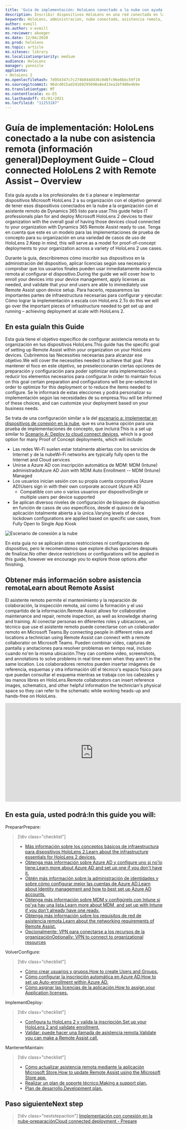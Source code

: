 ```yaml
---
title: 'Guía de implementación: HoloLens conectado a la nube con ayuda remota: información general'
description: Inscribir dispositivos HoloLens en una red conectada en la nube
keywords: HoloLens, administración, nube conectada, asistencia remota, AAD, Azure AD, MDM, administración de dispositivos móviles
author: evmill
ms.author: v-evmill
ms.reviewer: aboeger
ms.date: 12/04/2020
ms.prod: hololens
ms.topic: article
ms.sitesec: library
ms.localizationpriority: medium
audience: HoloLens
manager: yannisle
appliesto:
- HoloLens 2
ms.openlocfilehash: 7d954347c7c274b844d436c0d6fc96e8bbc59f10
ms.sourcegitcommit: 96dcd015ad24169295690a8ed13ea1bf480e4b9e
ms.translationtype: MT
ms.contentlocale: es-ES
ms.lasthandoff: 01/01/2021
ms.locfileid: "11253187"
---
```

# <span data-ttu-id="7a29b-104">Guía de implementación: HoloLens conectado a la nube con asistencia remota (información general)</span><span class="sxs-lookup"><span data-stu-id="7a29b-104">Deployment Guide – Cloud connected HoloLens 2 with Remote Assist – Overview</span></span>

<span data-ttu-id="7a29b-105">Esta guía ayuda a los profesionales de ti a planear e implementar dispositivos Microsoft HoloLens 2 a su organización con el objetivo general de tener esos dispositivos conectados en la nube a la organización con el asistente remoto de Dynamics 365 listo para usar.</span><span class="sxs-lookup"><span data-stu-id="7a29b-105">This guide helps IT professionals plan for and deploy Microsoft HoloLens 2 devices to their organization with the overall goal of having those devices cloud connected to your organization with Dynamics 365 Remote Assist ready to use.</span></span> <span data-ttu-id="7a29b-106">Tenga en cuenta que este es un modelo para las implementaciones de prueba de concepto para su organización en una variedad de casos de uso de HoloLens 2.</span><span class="sxs-lookup"><span data-stu-id="7a29b-106">Keep in mind, this will serve as a model for proof-of-concept deployments to your organization across a variety of HoloLens 2 use cases.</span></span>

<span data-ttu-id="7a29b-107">Durante la guía, describiremos cómo inscribir sus dispositivos en la administración del dispositivo, aplicar licencias según sea necesario y comprobar que los usuarios finales pueden usar inmediatamente asistencia remota al configurar el dispositivo.</span><span class="sxs-lookup"><span data-stu-id="7a29b-107">During the guide we will cover how to enroll your devices into your device management, apply licenses as needed, and validate that your end users are able to immediately use Remote Assist upon device setup.</span></span> <span data-ttu-id="7a29b-108">Para hacerlo, repasaremos las importantes partes de infraestructura necesarias para configurar y ejecutar: Cómo lograr la implementación a escala con HoloLens 2.</span><span class="sxs-lookup"><span data-stu-id="7a29b-108">To do this we will go over the important pieces of infrastructure needed to get set up and running – achieving deployment at scale with HoloLens 2.</span></span>

## <span data-ttu-id="7a29b-109">En esta guía</span><span class="sxs-lookup"><span data-stu-id="7a29b-109">In this Guide</span></span>

<span data-ttu-id="7a29b-110">Esta guía tiene el objetivo específico de configurar asistencia remota en tu organización en tus dispositivos HoloLens.</span><span class="sxs-lookup"><span data-stu-id="7a29b-110">This guide has the specific goal of setting up Remote Assist within your organization on your HoloLens devices.</span></span> <span data-ttu-id="7a29b-111">Cubriremos las Necessities necesarias para alcanzar ese objetivo.</span><span class="sxs-lookup"><span data-stu-id="7a29b-111">We will cover the necessities needed to achieve that goal.</span></span> <span data-ttu-id="7a29b-112">Para mantener el foco en este objetivo, se preseleccionarán ciertas opciones de preparación y configuración para poder optimizar esta implementación o reducir los elementos necesarios para configurar.</span><span class="sxs-lookup"><span data-stu-id="7a29b-112">In order to maintain focus on this goal certain preparation and configurations will be pre-selected in order to optimize for this deployment or to reduce the items needed to configure.</span></span> <span data-ttu-id="7a29b-113">Se le informará de estas elecciones y podrá personalizar su implementación según las necesidades de su empresa.</span><span class="sxs-lookup"><span data-stu-id="7a29b-113">You will be informed of these choices, and can customize your deployment based on your business needs.</span></span>

<span data-ttu-id="7a29b-114">Se trata de una configuración similar a la del [escenario a: implementar en dispositivos de conexión en la nube](https://docs.microsoft.com/hololens/common-scenarios#scenario-a), que es una buena opción para una prueba de implementaciones de concepto, que incluirá:</span><span class="sxs-lookup"><span data-stu-id="7a29b-114">This is a set up similar to [Scenario A: Deploy to cloud connect devices](https://docs.microsoft.com/hololens/common-scenarios#scenario-a), which is a good option for many Proof of Concept deployments, which will include:</span></span>

- <span data-ttu-id="7a29b-115">Las redes Wi-Fi suelen estar totalmente abiertas con los servicios de Internet y de la nube</span><span class="sxs-lookup"><span data-stu-id="7a29b-115">Wi-Fi networks are typically fully open to the Internet and Cloud services</span></span>
- <span data-ttu-id="7a29b-116">Unirse a Azure AD con inscripción automática de MDM: MDM (Intune) administrado</span><span class="sxs-lookup"><span data-stu-id="7a29b-116">Azure AD Join with MDM Auto Enrollment -- MDM (Intune) Managed</span></span>
- <span data-ttu-id="7a29b-117">Los usuarios inician sesión con su propia cuenta corporativa (Azure AD)</span><span class="sxs-lookup"><span data-stu-id="7a29b-117">Users sign in with their own corporate account (Azure AD)</span></span>
  - <span data-ttu-id="7a29b-118">Compatible con uno o varios usuarios por dispositivo</span><span class="sxs-lookup"><span data-stu-id="7a29b-118">Single or multiple users per device supported</span></span>
- <span data-ttu-id="7a29b-119">Se aplican diversos niveles de configuración de bloqueo de dispositivo en función de casos de uso específicos, desde el quiosco de la aplicación totalmente abierta a la única.</span><span class="sxs-lookup"><span data-stu-id="7a29b-119">Varying levels of device lockdown configurations are applied based on specific use cases, from Fully Open to Single App Kiosk</span></span>

![Escenario de conexión a la nube](./images/cloud-connected-deployment-chart.png)

<span data-ttu-id="7a29b-121">En esta guía no se aplicarán otras restricciones ni configuraciones de dispositivo, pero le recomendamos que explore dichas opciones después de finalizar.</span><span class="sxs-lookup"><span data-stu-id="7a29b-121">No other device restrictions or configurations will be applied in this guide, however we encourage you to explore those options after finishing.</span></span>

## <span data-ttu-id="7a29b-122">Obtener más información sobre asistencia remota</span><span class="sxs-lookup"><span data-stu-id="7a29b-122">Learn about Remote Assist</span></span>

<span data-ttu-id="7a29b-123">El asistente remoto permite el mantenimiento y la reparación de colaboración, la inspección remota, así como la formación y el uso compartido de la información.</span><span class="sxs-lookup"><span data-stu-id="7a29b-123">Remote Assist allows for collaborative maintenance and repair, remote inspection, as well as knowledge sharing and training.</span></span> <span data-ttu-id="7a29b-124">Al conectar personas en diferentes roles y ubicaciones, un técnico que use el asistente remoto puede conectarse con un colaborador remoto en Microsoft Teams.</span><span class="sxs-lookup"><span data-stu-id="7a29b-124">By connecting people in different roles and locations a technician using Remote Assist can connect with a remote collaborator on Microsoft Teams.</span></span> <span data-ttu-id="7a29b-125">Pueden combinar vídeo, capturas de pantalla y anotaciones para resolver problemas en tiempo real, incluso cuando no&#39;en la misma ubicación.</span><span class="sxs-lookup"><span data-stu-id="7a29b-125">They can combine video, screenshots, and annotations to solve problems in real time even when they aren&#39;t in the same location.</span></span> <span data-ttu-id="7a29b-126">Los colaboradores remotos pueden insertar imágenes de referencia, esquemas y otra información útil el técnico&#39;s espacio físico para que puedan consultar el esquema mientras se trabaja con los cabezales y las manos libres en HoloLens.</span><span class="sxs-lookup"><span data-stu-id="7a29b-126">Remote collaborators can insert reference images, schematics, and other helpful information the technician&#39;s physical space so they can refer to the schematic while working heads-up and hands-free on HoloLens.</span></span>

<iframe width="560" height="315" src="https://www.youtube.com/embed/d3YT8j0yYl0" frameborder="0" allow="accelerometer; autoplay; clipboard-write; encrypted-media; gyroscope; picture-in-picture" allowfullscreen></iframe>

## <span data-ttu-id="7a29b-127">En esta guía, usted podrá:</span><span class="sxs-lookup"><span data-stu-id="7a29b-127">In this guide you will:</span></span>

<span data-ttu-id="7a29b-128">Preparar</span><span class="sxs-lookup"><span data-stu-id="7a29b-128">Prepare:</span></span>

> [!div class="checklist"]
> - [<span data-ttu-id="7a29b-129">Más información sobre los conceptos básicos de infraestructura para dispositivos HoloLens 2.</span><span class="sxs-lookup"><span data-stu-id="7a29b-129">Learn about the infrastructure essentials for HoloLens 2 devices.</span></span>](hololens2-cloud-connected-prepare.md#infrastructure-essentials)
> - [<span data-ttu-id="7a29b-130">Obtenga más información sobre Azure AD y configure uno si no&#39;lo tiene.</span><span class="sxs-lookup"><span data-stu-id="7a29b-130">Learn more about Azure AD and set up one if you don&#39;t have it.</span></span>](hololens2-cloud-connected-prepare.md#azure-active-directory)
> - [<span data-ttu-id="7a29b-131">Obtén más información sobre la administración de identidades y sobre cómo configurar mejor las cuentas de Azure AD.</span><span class="sxs-lookup"><span data-stu-id="7a29b-131">Learn about Identity management and how to best set up Azure AD accounts.</span></span>](hololens2-cloud-connected-prepare.md#identity-management)
> - [<span data-ttu-id="7a29b-132">Obtenga más información sobre MDM y configúrelo con Intune si no&#39;ya hay una lista.</span><span class="sxs-lookup"><span data-stu-id="7a29b-132">Learn more about MDM, and set up with Intune if you don&#39;t already have one ready.</span></span>](hololens2-cloud-connected-prepare.md#mobile-device-management)
> - [<span data-ttu-id="7a29b-133">Obtenga más información sobre los requisitos de red de asistencia remota.</span><span class="sxs-lookup"><span data-stu-id="7a29b-133">Learn about the networking requirements of Remote Assist.</span></span>](hololens2-cloud-connected-prepare.md#network)
> - [<span data-ttu-id="7a29b-134">Opcionalmente: VPN para conectarse a los recursos de la organización</span><span class="sxs-lookup"><span data-stu-id="7a29b-134">Optionally: VPN to connect to organizational resources</span></span>](/hololens2-cloud-connected-prepare.md#optional-connect-your-hololens-to-vpn)

<span data-ttu-id="7a29b-135">Volver</span><span class="sxs-lookup"><span data-stu-id="7a29b-135">Configure:</span></span>

> [!div class="checklist"]
> - [<span data-ttu-id="7a29b-136">Cómo crear usuarios y grupos.</span><span class="sxs-lookup"><span data-stu-id="7a29b-136">How to create Users and Groups.</span></span>](hololens2-cloud-connected-configure.md#azure-users-and-groups)
> - [<span data-ttu-id="7a29b-137">Cómo configurar la inscripción automática en Azure AD.</span><span class="sxs-lookup"><span data-stu-id="7a29b-137">How to set up Auto-enrollment within Azure AD.</span></span>](hololens2-cloud-connected-configure.md#auto-enrollment-on-hololens-2)
> - [<span data-ttu-id="7a29b-138">Cómo asignar las licencias de la aplicación.</span><span class="sxs-lookup"><span data-stu-id="7a29b-138">How to assign your Application licenses.</span></span>](hololens2-cloud-connected-configure.md#application-licenses)

<span data-ttu-id="7a29b-139">Implement</span><span class="sxs-lookup"><span data-stu-id="7a29b-139">Deploy:</span></span>

> [!div class="checklist"]
> - [<span data-ttu-id="7a29b-140">Configura tu HoloLens 2 y valida la inscripción.</span><span class="sxs-lookup"><span data-stu-id="7a29b-140">Set up your HoloLens 2 and validate enrollment.</span></span>](hololens2-cloud-connected-deploy.md#enrollment-validation)
> - [<span data-ttu-id="7a29b-141">Validar: puede hacer una llamada de asistencia remota.</span><span class="sxs-lookup"><span data-stu-id="7a29b-141">Validate you can make a Remote Assist call.</span></span>](hololens2-cloud-connected-deploy.md#remote-assist-call-validation)

<span data-ttu-id="7a29b-142">Mantener</span><span class="sxs-lookup"><span data-stu-id="7a29b-142">Maintain:</span></span>

> [!div class="checklist"]
> - [<span data-ttu-id="7a29b-143">Cómo actualizar asistencia remota mediante la aplicación Microsoft Store.</span><span class="sxs-lookup"><span data-stu-id="7a29b-143">How to update Remote Assist using the Microsoft Store app.</span></span>](hololens2-cloud-connected-maintain.md#updates)
> - [<span data-ttu-id="7a29b-144">Realizar un plan de soporte técnico.</span><span class="sxs-lookup"><span data-stu-id="7a29b-144">Making a support plan.</span></span>](hololens2-cloud-connected-maintain.md#support-plan)
> - [<span data-ttu-id="7a29b-145">Plan de desarrollo.</span><span class="sxs-lookup"><span data-stu-id="7a29b-145">Development plan.</span></span>](hololens2-cloud-connected-maintain.md#development-plan)

## <span data-ttu-id="7a29b-146">Paso siguiente</span><span class="sxs-lookup"><span data-stu-id="7a29b-146">Next step</span></span>

> [!div class="nextstepaction"]
> [<span data-ttu-id="7a29b-147">Implementación con conexión en la nube-preparación</span><span class="sxs-lookup"><span data-stu-id="7a29b-147">Cloud connected deployment - Prepare</span></span>](hololens2-cloud-connected-prepare.md)

